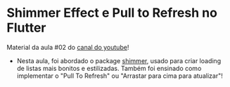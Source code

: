 # Shimmer Effect e Pull to Refresh no Flutter

Material da aula #02 do [canal do youtube](https://youtu.be/VVQkzaXnVKc)!

- Nesta aula, foi abordado o package [shimmer](https://pub.dev/packages/shimmer), usado para criar loading de listas
mais bonitos e estilizadas. Também foi ensinado como implementar o "Pull To Refresh" ou "Arrastar para cima para atualizar"!
